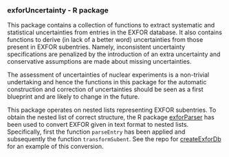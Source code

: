 ### exforUncertainty - R package

This package contains a collection of functions to
extract systematic and statistical uncertainties 
from entries in the EXFOR database.
It also contains functions to derive (in lack of 
a better word) uncertainties from those present
in EXFOR subentries. Namely, inconsistent 
uncertainty specifications are penalized by the
introduction of an extra uncertainty and conservative
assumptions are made about missing uncertainties.

The assessment of uncertainties of nuclear experiments
is a non-trivial undertaking and hence the functions
in this package for the automatic construction and 
correction of uncertainties should be seen as a first
blueprint and are likely to change in the future.

This package operates on nested lists representing 
EXFOR subentries.
To obtain the nested list of correct structure,
the R package [exforParser](https://github.com/gschnabel/exforParser)
has been used to convert EXFOR given in text format to
nested lists. Specifically, first the function `parseEntry`
has been applied and subsequently the function `transformSubent`.
See the repo for [createExforDb](https://github.com/gschnabel/createExforDb)
for an example of this conversion.
